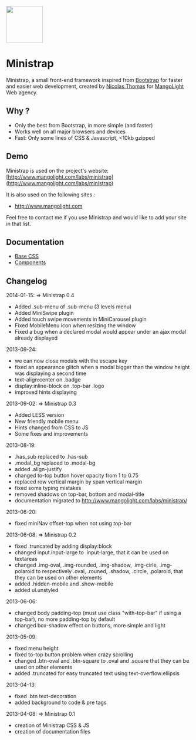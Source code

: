 <a href="http://www.mangolight.com/labs/ministrap/">
  <img src="http://www.mangolight.com/labs/ministrap/img/icon_ministrap_128.png" width="100px">
</a>

# Ministrap
Ministrap, a small front-end framework inspired from [Bootstrap](http://twitter.github.com/bootstrap) for faster and easier web development, created by [Nicolas Thomas](http://twitter.com/nicolasthomas) for [MangoLight](http://www.mangolight.com) Web agency.

## Why ?
- Only the best from Bootstrap, in more simple (and faster)
- Works well on all major browsers and devices
- Fast: Only some lines of CSS & Javascript, <10kb gzipped

## Demo
Ministrap is used on the project's website: [http://www.mangolight.com/labs/ministrap](http://www.mangolight.com/labs/ministrap)

It is also used on the following sites :
- http://www.mangolight.com

Feel free to contact me if you use Ministrap and would like to add your site in that list.

## Documentation
- [Base CSS](http://www.mangolight.com/labs/ministrap/base.php)
- [Components](http://www.mangolight.com/labs/ministrap/components.php)

## Changelog
2014-01-15:
=> Ministrap 0.4
- Added .sub-menu of .sub-menu (3 levels menu)
- Added MiniSwipe plugin
- Added touch swipe movements in MiniCarousel plugin
- Fixed MobileMenu icon when resizing the window
- Fixed a bug when a declared modal would appear under an ajax modal already displayed

2013-09-24:
- we can now close modals with the escape key
- fixed an appearance glitch when a modal bigger than the window height was displaying a second time
- text-align:center on .badge
- display:inline-block on .top-bar .logo
- improved hints displaying

2013-09-02:
=> Ministrap 0.3
- Added LESS version
- New friendly mobile menu
- Hints changed from CSS to JS
- Some fixes and improvements

2013-08-19:
- .has_sub replaced to .has-sub
- .modal_bg replaced to .modal-bg
- added .align-justify
- changed to-top button hover opacity from 1 to 0.75
- replaced row vertical margin by span vertical margin
- fixed some typing mistakes
- removed shadows on top-bar, bottom and modal-title
- documentation migrated to http://www.mangolight.com/labs/ministrap/
	
2013-06-20:
- fixed miniNav offset-top when not using top-bar
	
2013-06-08:
=> Ministrap 0.2
- fixed .truncated by adding display:block
- changed input.input-large to .input-large, that it can be used on textareas
- changed .img-oval, .img-rounded, .img-shadow, .img-cirle, .img-polaroid to respectively
.oval, .rouned, .shadow, .circle, .polaroid, that they can be used on other elements
- added .hidden-mobile and .show-mobile
- added ul.unstyled

2013-06-06:
- changed body padding-top (must use class "with-top-bar" if using a top-bar), no more padding-top by default
- changed box-shadow effect on buttons, more simple and light

2013-05-09:
- fixed menu height
- fixed to-top button problem when crazy scrolling
- changed .btn-oval and .btn-square to .oval and .square that they can be used on other elements
- added .truncated for easy truncated text using text-overflow:ellipsis
	
2013-04-13:
- fixed .btn text-decoration
- added background to code & pre tags
	
2013-04-08:
=> Ministrap 0.1
- creation of Ministrap CSS & JS
- creation of documentation files
